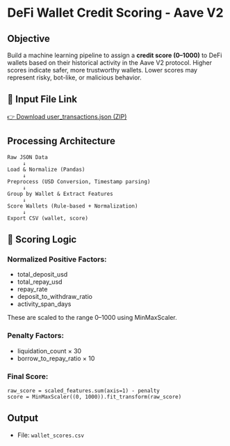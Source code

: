 # DeFi Wallet Credit Scoring - Aave V2

## Objective

Build a machine learning pipeline to assign a **credit score (0–1000)** to DeFi wallets based on their historical activity in the Aave V2 protocol. Higher scores indicate safer, more trustworthy wallets. Lower scores may represent risky, bot-like, or malicious behavior.

## 🔗 Input File Link

[👉 Download user\_transactions.json (ZIP)](https://drive.google.com/file/d/14ceBCLQ-BTcydDrFJauVA_PKAZ7VtDor/view?usp=sharing)


## Processing Architecture

```
Raw JSON Data
     ↓
Load & Normalize (Pandas)
     ↓
Preprocess (USD Conversion, Timestamp parsing)
     ↓
Group by Wallet & Extract Features
     ↓
Score Wallets (Rule-based + Normalization)
     ↓
Export CSV (wallet, score)
```

## 🧮 Scoring Logic

### Normalized Positive Factors:

* total_deposit_usd
* total_repay_usd
* repay_rate
* deposit_to_withdraw_ratio
* activity_span_days

These are scaled to the range 0–1000 using MinMaxScaler.

### Penalty Factors:

* liquidation_count × 30
* borrow_to_repay_ratio × 10

### Final Score:

```
raw_score = scaled_features.sum(axis=1) - penalty
score = MinMaxScaler((0, 1000)).fit_transform(raw_score)
```

## Output
* File: `wallet_scores.csv`

